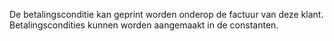 De betalingsconditie kan geprint worden onderop de factuur van deze klant. Betalingscondities kunnen worden aangemaakt in de constanten.